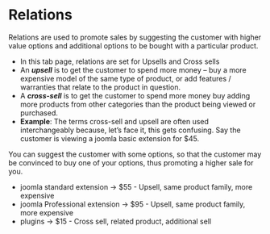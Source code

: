 # Relations

Relations are used to promote sales by suggesting the customer with higher value options and additional options to be bought with a particular product.




* In this tab page, relations are set for Upsells and Cross sells
* An ***upsell*** is to get the customer to spend more money – buy a more expensive model of the same type of product, or add features / warranties that relate to the product in question.
* A ***cross-sell*** is to get the customer to spend more money buy adding more products from other categories than the product being viewed or purchased.
* **Example**:
    The terms cross-sell and upsell are often used interchangeably because, let’s face it, this gets confusing. Say the customer is viewing a joomla basic extension for $45.

You can suggest the customer with some options, so that the customer may be convinced to buy one of your options, thus promoting a higher sale for you.

   * joomla standard extension -> $55 - Upsell, same product family, more expensive
   * joomla Professional extension -> $95  - Upsell, same product family, more expensive
   * plugins -> $15 - Cross sell, related product, additional sell